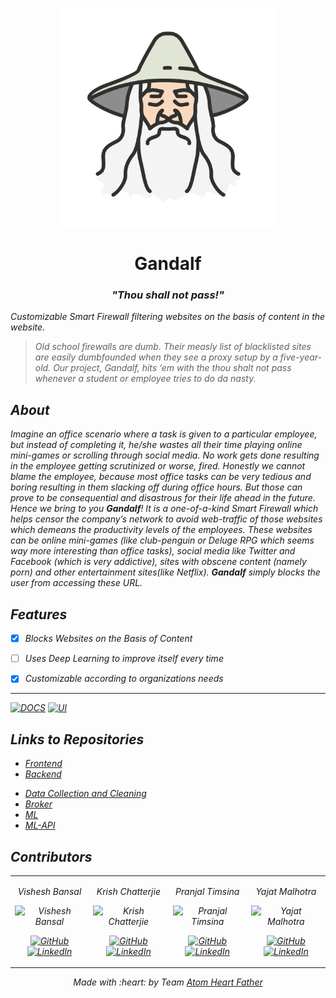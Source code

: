 <p align="center">
<a href="github.com/Atom-Heart-Father/Gandalf">
	<img src="assets/GandalfLogo.png" alt="Gandalf Logo" width="350px"/>
</a>
	<h1 align="center"> Gandalf </h1>
	<h3 align="center"> <i>"Thou shall not pass!"<i> </h3>
</p>

Customizable Smart Firewall filtering websites on the basis of content in the website.
> Old school firewalls are dumb. Their measly list of blacklisted sites are easily dumbfounded when they see a proxy setup by a five-year-old. Our project, Gandalf, hits ‘em with the thou shalt not pass whenever a student or employee tries to do da nasty.

## About
Imagine an office scenario where a task is given to a particular employee, but instead of completing it, he/she wastes all their time playing online mini-games or scrolling through social media. No work gets done resulting in the employee getting scrutinized or worse, fired. Honestly we cannot blame the employee, because most office tasks can be very tedious and boring resulting in them slacking off during office hours. But those can prove to be consequential and disastrous for their life ahead in the future.
Hence we bring to you **Gandalf**! It is a one-of-a-kind *Smart Firewall* which helps censor the company’s network to avoid web-traffic  of those websites which demeans the productivity levels of the employees. These websites can be *online mini-games (like club-penguin or Deluge RPG which seems way more interesting than office tasks), social media like Twitter and Facebook (which is very addictive), sites with obscene content (namely porn) and other entertainment sites(like Netflix)*. **Gandalf**  simply blocks the user from accessing these URL.

## Features
- [X] Blocks Websites on the Basis of Content
- [ ] Uses Deep Learning to improve itself every time
- [X] Customizable according to organizations needs


---
[![DOCS](https://img.shields.io/badge/Documentation-see%20docs-green?style=flat-square&logo=appveyor)](INSERT_LINK_FOR_DOCS_HERE)
[![UI ](https://img.shields.io/badge/User%20Interface-Link%20to%20UI-orange?style=flat-square&logo=appveyor)](INSERT_UI_LINK_HERE)


## Links to Repositories

* [Frontend](https://github.com/Atom-Heart-Father/Gandalf-frontend)
* [Backend](https://github.com/Atom-Heart-Father/Gandalf-backend)
<!-- * [App](https://github.com/Atom-Heart-Father/Gandalf-app) -->
* [Data Collection and Cleaning](https://github.com/Atom-Heart-Father/Gandalf-Scraper)
* [Broker](https://github.com/Atom-Heart-Father/gandalf-broker)
* [ML](https://github.com/Atom-Heart-Father/gandalf-ml)
* [ML-API](https://github.com/Atom-Heart-Father/gandalf-ml-api)


## Contributors

<table>
<tr align="center">


<td>

Vishesh Bansal

<p align="center">
<img src = "https://avatars.githubusercontent.com/VisheshBansal" width="150" height="150" alt="Vishesh Bansal">
</p>
<p align="center">
<a href = "https://github.com/VisheshBansal"><img src = "http://www.iconninja.com/files/241/825/211/round-collaboration-social-github-code-circle-network-icon.svg" width="36" height = "36" alt="GitHub"/></a>
<a href = "https://www.linkedin.com/in/bansalvishesh">
<img src = "http://www.iconninja.com/files/863/607/751/network-linkedin-social-connection-circular-circle-media-icon.svg" width="36" height="36" alt="LinkedIn"/>
</a>
</p>
</td>
<td>

Krish Chatterjie

<p align="center">
<img src = "https://avatars.githubusercontent.com/KrishChatterjie" width="150" height="150" alt="Krish Chatterjie">
</p>
<p align="center">
<a href = "https://github.com/KrishChatterjie"><img src = "http://www.iconninja.com/files/241/825/211/round-collaboration-social-github-code-circle-network-icon.svg" width="36" height = "36" alt="GitHub"/></a>
<a href = "https://www.linkedin.com/in/krish-chatterjie-3119661b6">
<img src = "http://www.iconninja.com/files/863/607/751/network-linkedin-social-connection-circular-circle-media-icon.svg" width="36" height="36" alt="LinkedIn"/>
</a>
</p>
</td>

<td>

Pranjal Timsina

<p align="center">
<img src = "https://avatars.githubusercontent.com/PranjalTimsina" width="150" height="150" alt="Pranjal Timsina">
</p>
<p align="center">
<a href = "https://github.com/PranjalTimsina"><img src = "http://www.iconninja.com/files/241/825/211/round-collaboration-social-github-code-circle-network-icon.svg" width="36" height = "36" alt="GitHub"/></a>
<a href = "https://www.linkedin.com/in/pranjal-timsina-605404204">
<img src = "http://www.iconninja.com/files/863/607/751/network-linkedin-social-connection-circular-circle-media-icon.svg" width="36" height="36" alt="LinkedIn"/>
</a>
</p>
</td>

<td>

Yajat Malhotra

<p align="center">
<img src = "https://avatars.githubusercontent.com/iamyajat" width="150" height="150" alt="Yajat Malhotra">
</p>
<p align="center">
<a href = "https://github.com/iamyajat"><img src = "http://www.iconninja.com/files/241/825/211/round-collaboration-social-github-code-circle-network-icon.svg" width="36" height = "36" alt="GitHub"/></a>
<a href = "https://www.linkedin.com/in/iamyajat">
<img src = "http://www.iconninja.com/files/863/607/751/network-linkedin-social-connection-circular-circle-media-icon.svg" width="36" height="36" alt="LinkedIn"/>
</a>
</p>
</td>


</tr>
  </table>

<p align="center">
	Made with :heart: by Team <a href="https://github.com/Atom-Heart-Father">Atom Heart Father</a>
</p>

